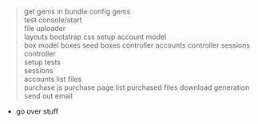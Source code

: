 > get gems in bundle
config gems    
test console/start      
file uploader       
layouts
bootstrap css
setup account model      
box model 
boxes seed
boxes controller
accounts controller
sessions controller   
setup tests  
sessions    
accounts
list files   
purchase js
purchase page 
list purchased files
download generation   
send out email           
- go over stuff